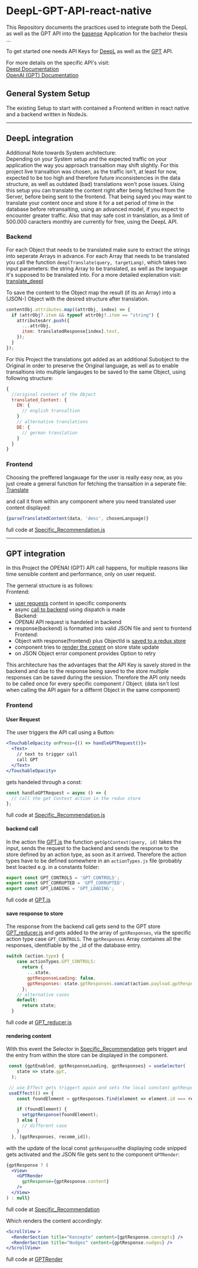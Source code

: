 # DeepL-GPT-API-react-native
This Repository documents the practices used to integrate both the DeepL as well as the GPT API into the [basense](https://basense.com/recommendations/646919ca52dade4f296ea997) Application for the bachelor thesis ...

To get started one needs API Keys for [DeepL](https://www.deepl.com/pro?utm_source=github&utm_medium=github-nodejs-readme#developer) as well as the [GPT](https://auth0.openai.com/u/signup/identifier?state=hKFo2SBCUWRPRkZUQ25yb2FFRHh2NjMzcXJkb0xUak5sa1JOeKFur3VuaXZlcnNhbC1sb2dpbqN0aWTZIGNjcUc3NnJrek9LelRRR0RWWmlTLXI0ek5UdHJ6YTN5o2NpZNkgRFJpdnNubTJNdTQyVDNLT3BxZHR3QjNOWXZpSFl6d0Q) API.

For more details on the specific API's visit: <br>
[Deepl Documentation](https://www.deepl.com/pro-api?cta=header-pro-api) <br>
[OpenAI (GPT) Documentation](https://openai.com/product)

## General System Setup
The existing Setup to start with contained a Frontend written in react native and a backend written in NodeJs. 

--------

## DeepL integration
Additional Note towards System architecture: <br>
Depending on your System setup and the expected traffic on your application the way you approach transaltion may shift slightly. For this project live transaltion was chosen, as the traffic isn't, at least for now, expected to be too high and therefore future inconsistencies in the data structure, as well as outdated (bad) translations won't pose issues. Using this setup you can translate the content right after being fetched from the Server, before being sent to the frontend. That being sayed you may want to translate your content once and store it for a set period of time in the database before retransalting, using an advanced model, if you expect to encounter greater traffic. Also that may safe cost in translation, as a limit of 500.000 caracters monthly are currently for free, using the DeepL API.



### Backend 
For each Object that needs to be translated make sure to extract the strings into seperate Arrays in advance.
For each Array that needs to be translated you call the function ```deeplTranslate(query, targetLang)```, which takes two input parameters: the string Array to be translated, as well as the language it's supposed to be translated into. For a more detailed explenation visit: [translate_deepl](./translate_deepl.mjs) <br>

To save the content to the Object map the result (if its an Array) into a (JSON-) Object with the desired structure after translation.

```jsx
contentObj.attributes.map((attrObj, index) => {
  if (attrObj?.item && typeof attrObj?.item == "string") {
    attributesArr.push({
      ...attrObj,
      item: translatedResponse[index].text,
    });
  }
});
```

For this Project the translations got added as an additional Subobject to the Original in order to preserve the Original language, as well as to enable transaltions into multiple langauges to be saved to the same Object, using following structure:

```jsx
{
  //original content of the Object
  translated_Content: {
    EN: {
      // english transaltion 
    }
    // alternative translations
    DE: {
      // german translation
    }
  }
}
```



### Frontend
Choosing the preffered langauage for the user is really easy now, as you just create a general function for fetching the transaltion in a seperate file: [Translate](./Translate.js) <br>

and call it from within any component where you need translated user content displayed:

```jsx
{parseTranslatedContent(data, 'desc', chosenLanguage)}
```
full code at [Specific_Recommendation.js](./Specific_Recommendation.js)

----------------

## GPT integration
In this Project the OPENAI (GPT) API call happens, for multiple reasons like time sensible content and performance, only on user request.

The gerneral structure is as follows: <br>
Frontend: <br>
  - [user requests](#user-request) content in specific components
  - async [call to backend](#backend-call) using dispatch is made <br>
Backend: <br>
  - OPENAI API request is handeled in backend
  - response(backend) is formatted into valid JSON file and sent to frontend <br>
Frontend: <br>
  - Object with response(frontend) plus ObjectId is [saved to a redux store](#save-response-to-store)
  - component tries to [render the conent](#rendering-content) on store state update
  - on JSON Object error component provides Option to retry

This architecture has the advantages that the API Key is savely stored in the backend and due to the response being saved to the store multiple responses can be saved during the session. Therefore the API only needs to be called once for every specific component / Object. (data isn't lost when calling the API again for a differnt Object in the same component)


### Frontend

#### User Request
The user triggers the API call using a Button:
``` jsx
<TouchableOpacity onPress={() => handleGPTRequest()}>
  <Text>
    // text to trigger call
    call GPT
  </Text>
</TouchableOpacity>
```
gets handeled through a const:
```jsx
const handleGPTRequest = async () => {
  // call the get Context action in the redux store
};
```

full code at [Specific_Recommendation.js](./Specific_Recommendation.js)

#### backend call
In the action file [GPT.js](./GPT.js) the function ```getGptContext(query, id)``` takes the input, sends the request to the backend and sends the response to the store defined by an action type, as soon as it arrived.
Therefore the action types have to be defined somewhere in an ```actionTypes.js``` file (probably best loacted e.g. in a constants folder: 

```jsx
export const GPT_CONTROLS = 'GPT_CONTROLS';
export const GPT_CORRUPTED = 'GPT_CORRUPTED';
export const GPT_LOADING = 'GPT_LOADING';
```

full code at [GPT.js](./GPT.js)

#### save response to store 
The response from the backend call gets send to the GPT store [GPT_reducer.js](./GPT_reducer.js) and gets added to the array of ```gptResponses```, via the specific action type case ```GPT_CONTROLS```.
The ```gptResponses``` Array containes all the responses, identifiable by the _id of the database entry.

```jsx
switch (action.type) {
    case actionTypes.GPT_CONTROLS:
      return {
        ...state,
        gptResponseLoading: false,
        gptResponses: state.gptResponses.concat(action.payload.gptResponses),
      };
    // alternative cases
    default:
      return state;
  }
```

full code at [GPT_reducer.js](./GPT_reducer.js)

#### rendering content 
With this event the Selector in [Specific_Recommendation](./Specific_Recommendation) gets triggert and the entry from within the store can be displayed in the component.

```jsx
 const {gptEnabled, gptResponseLoading, gptResponses} = useSelector(
    state => state.gpt,
  );

 // use Effect gets triggert again and sets the local constant gptResponse
 useEffect(() => {
    const foundElement = gptResponses.find(element => element.id === recomm_id);

    if (foundElement) {
      setgptResponse(foundElement);
    } else {
      // different case
    }
  }, [gptResponses, recomm_id]);
```

with the update of the local const ```gptResponse```the displaying code snipped gets activated and the JSON file gets sent to the component ```GPTRender```:

```jsx
{gptResponse ? (
  <View>
    <GPTRender
      gptResponse={gptResponse.content}
    />
  </View>
) : null}
```

full code at [Specific_Recommendation](./Specific_Recommendation)

Which renders the content accordingly:

```jsx
<ScrollView >
  <RenderSection title="Konzepte" content={gptResponse.concepts} />
  <RenderSection title="Nudges" content={gptResponse.nudges} />
</ScrollView>
```

full code at [GPTRender](./GPTRender)

